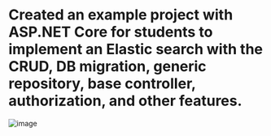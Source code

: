 # Created an example project with ASP.NET Core for students to implement an Elastic search with the CRUD, DB migration, generic repository, base controller, authorization, and other features.

![image](https://github.com/MirolimMajidov/MyUser/assets/30924837/e05d167c-e925-4a8c-8e04-9945a3e2e3cf)

